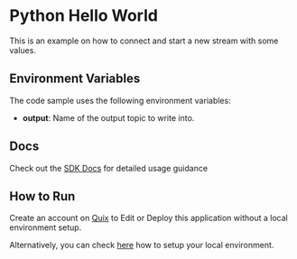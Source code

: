 # Python Hello World
This is an example on how to connect and start a new stream with some values.

## Environment Variables

The code sample uses the following environment variables:

- **output**: Name of the output topic to write into.

## Docs
Check out the [SDK Docs](https://quix.ai/docs/sdk/introduction.html) for detailed usage guidance

## How to Run
Create an account on [Quix](https://portal.platform.quix.ai/self-sign-up?xlink=github) to Edit or Deploy this application without a local environment setup.

Alternatively, you can check [here](/python/local-development) how to setup your local environment.

